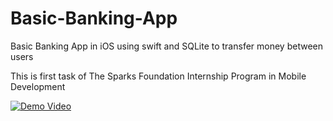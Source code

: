 # Basic-Banking-App
Basic  Banking App in iOS using swift and SQLite to transfer money between users

This is first task of The Sparks Foundation Internship Program in Mobile Development

[![Demo Video](https://img.youtube.com/vi/LMrU2STwPUk/0.jpg)](https://youtu.be/LMrU2STwPUk)
